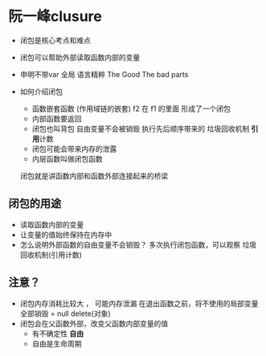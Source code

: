 # 阮一峰clusure

- 闭包是核心考点和难点
- 闭包可以帮助外部读取函数内部的变量
- 申明不带var 全局
  语言精粹  The Good The bad parts
- 如何介绍闭包
  - 函数嵌套函数  (作用域链的嵌套)
    f2 在 f1 的里面  形成了一个闭包
  - 内部函数要返回
  - 闭包也叫背包  自由变量不会被销毁
    执行先后顺序带来的
    垃圾回收机制  **引用**计数 
  - 闭包可能会带来内存的泄露
  - 内层函数叫做闭包函数
  


   闭包就是讲函数内部和函数外部连接起来的桥梁


## 闭包的用途
  - 读取函数内部的变量
  - 让变量的值始终保持在内存中
  - 怎么说明外部函数的自由变量不会销毁？
    多次执行闭包函数，可以观察
    垃圾回收机制(引用计数)


## 注意？
- 闭包内存消耗比较大 ， 可能内存泄漏
  在退出函数之前，将不使用的局部变量全部销毁
    = null   delete(对象)
- 闭包会在父函数外部，改变父函数内部变量的值
  - 有不确定性 **自由** 
  - 自由是生命周期 